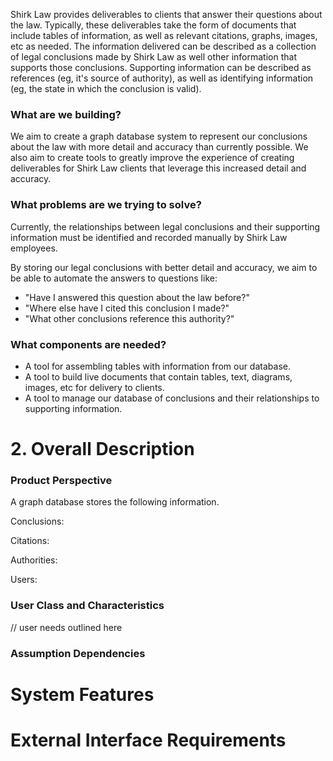 Shirk Law provides deliverables to clients that answer their questions about the law. Typically, these deliverables take the form of documents that include tables of information, as well as relevant citations, graphs, images, etc as needed. The information delivered can be described as a collection of legal conclusions made by Shirk Law as well other information that supports those conclusions. Supporting information can be described as references (eg, it's source of authority), as well as identifying information (eg, the state in which the conclusion is valid).

### What are we building?

We aim to create a graph database system to represent our conclusions about the law with more detail and accuracy than currently possible. We also aim to create tools to greatly improve the experience of creating deliverables for Shirk Law clients that leverage this increased detail and accuracy.

### What problems are we trying to solve?

Currently, the relationships between legal conclusions and their supporting information must be identified and recorded manually by Shirk Law employees.

By storing our legal conclusions with better detail and accuracy, we aim to be able to automate the answers to questions like:

- "Have I answered this question about the law before?"
- "Where else have I cited this conclusion I made?"
- "What other conclusions reference this authority?"

### What components are needed?

- A tool for assembling tables with information from our database.
- A tool to build live documents that contain tables, text, diagrams, images, etc for delivery to clients.
- A tool to manage our database of conclusions and their relationships to supporting information.

# 2. Overall Description

### Product Perspective

A graph database stores the following information.

Conclusions:

Citations:

Authorities:

Users:

### User Class and Characteristics

// user needs outlined here

### Assumption Dependencies

# System Features

# External Interface Requirements
